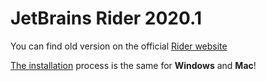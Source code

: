# JetBrains Rider 2020.1

You can find old version on the official [Rider website](https://www.jetbrains.com/rider/download/other.html)


[The installation](InstallFree/README.md) process is the same for **Windows** and **Mac**!
